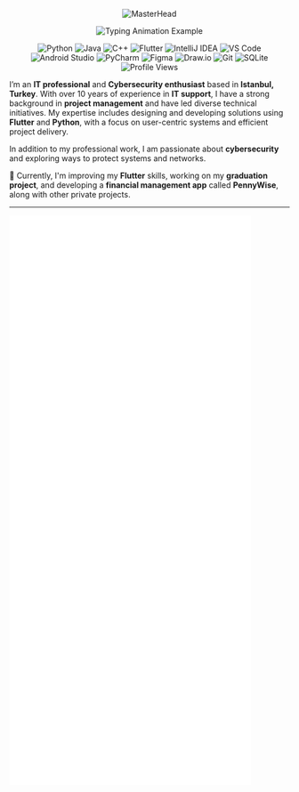 <p align="center">
  <img src="https://i.imgur.com/rrnIqDe.gif" alt="MasterHead">
</p>

<p align="center">
  <img src="https://readme-typing-svg.demolab.com/?lines=Ahmet%20Abed;Hello%20everyone&font=Fira%20Code&center=true&width=500&height=70&duration=3000&pause=1000&color=ffffff" alt="Typing Animation Example">
</p>

<p align="center" style="margin-top: 0; margin-bottom: 10px;">
  <img src="https://img.shields.io/badge/Code-Python-informational?style=flat&logo=python&logoColor=white&color=red" alt="Python">
  <img src="https://img.shields.io/badge/Code-Java-informational?style=flat&logo=java&logoColor=white&color=red" alt="Java">
  <img src="https://img.shields.io/badge/Code-C++-informational?style=flat&logo=cplusplus&logoColor=white&color=red" alt="C++">
  <img src="https://img.shields.io/badge/Framework-Flutter-informational?style=flat&logo=flutter&logoColor=white&color=red" alt="Flutter">
  <img src="https://img.shields.io/badge/Editor-IntelliJ_IDEA-informational?style=flat&logo=intellij-idea&logoColor=white&color=red" alt="IntelliJ IDEA">
  <img src="https://img.shields.io/badge/Tools-VS_Code-informational?style=flat&logo=visual-studio-code&logoColor=white&color=red" alt="VS Code">
  <img src="https://img.shields.io/badge/Tools-Android_Studio-informational?style=flat&logo=android-studio&logoColor=white&color=red" alt="Android Studio">
  <img src="https://img.shields.io/badge/Tools-PyCharm-informational?style=flat&logo=pycharm&logoColor=white&color=red" alt="PyCharm">
  <img src="https://img.shields.io/badge/Tools-Figma-informational?style=flat&logo=figma&logoColor=white&color=red" alt="Figma">
  <img src="https://img.shields.io/badge/Tools-Draw_IO-informational?style=flat&logo=draw.io&logoColor=white&color=red" alt="Draw.io">
  <img src="https://img.shields.io/badge/Tools-Git-informational?style=flat&logo=git&logoColor=white&color=red" alt="Git">
  <img src="https://img.shields.io/badge/Database-SQLite-informational?style=flat&logo=sqlite&logoColor=white&color=red" alt="SQLite">
  <img src="https://komarev.com/ghpvc/?username=sadmaxie&color=red" alt="Profile Views">
</p>

I’m an **IT professional** and **Cybersecurity enthusiast** based in **Istanbul, Turkey**. With over 10 years of experience in **IT support**, I have a strong background in **project management** and have led diverse technical initiatives. My expertise includes designing and developing solutions using **Flutter** and **Python**, with a focus on user-centric systems and efficient project delivery.

In addition to my professional work, I am passionate about **cybersecurity** and exploring ways to protect systems and networks.

🌱 Currently, I'm improving my **Flutter** skills, working on my **graduation project**, and developing a **financial management app** called **PennyWise**, along with other private projects.

---

![Metrics](/github-metrics.svg)
